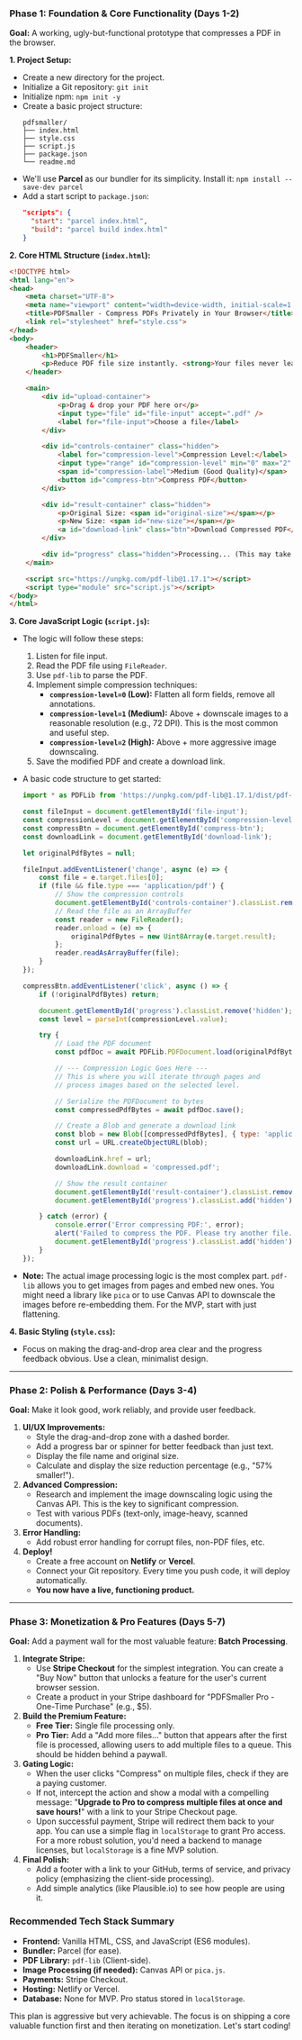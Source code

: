 ### **Phase 1: Foundation & Core Functionality (Days 1-2)**

**Goal:** A working, ugly-but-functional prototype that compresses a PDF in the browser.

**1. Project Setup:**
   *   Create a new directory for the project.
   *   Initialize a Git repository: `git init`
   *   Initialize npm: `npm init -y`
   *   Create a basic project structure:
        ```
        pdfsmaller/
        ├── index.html
        ├── style.css
        ├── script.js
        ├── package.json
        └── readme.md
        ```
   *   We'll use **Parcel** as our bundler for its simplicity. Install it:
        `npm install --save-dev parcel`
   *   Add a start script to `package.json`:
        ```json
        "scripts": {
          "start": "parcel index.html",
          "build": "parcel build index.html"
        }
        ```

**2. Core HTML Structure (`index.html`):**
   ```html
   <!DOCTYPE html>
   <html lang="en">
   <head>
       <meta charset="UTF-8">
       <meta name="viewport" content="width=device-width, initial-scale=1.0">
       <title>PDFSmaller - Compress PDFs Privately in Your Browser</title>
       <link rel="stylesheet" href="style.css">
   </head>
   <body>
       <header>
           <h1>PDFSmaller</h1>
           <p>Reduce PDF file size instantly. <strong>Your files never leave your computer!</strong></p>
       </header>

       <main>
           <div id="upload-container">
               <p>Drag & drop your PDF here or</p>
               <input type="file" id="file-input" accept=".pdf" />
               <label for="file-input">Choose a file</label>
           </div>

           <div id="controls-container" class="hidden">
               <label for="compression-level">Compression Level:</label>
               <input type="range" id="compression-level" min="0" max="2" step="1" value="1">
               <span id="compression-label">Medium (Good Quality)</span>
               <button id="compress-btn">Compress PDF</button>
           </div>

           <div id="result-container" class="hidden">
               <p>Original Size: <span id="original-size"></span></p>
               <p>New Size: <span id="new-size"></span></p>
               <a id="download-link" class="btn">Download Compressed PDF</a>
           </div>

           <div id="progress" class="hidden">Processing... (This may take a moment for large files)</div>
       </main>

       <script src="https://unpkg.com/pdf-lib@1.17.1"></script>
       <script type="module" src="script.js"></script>
   </body>
   </html>
   ```

**3. Core JavaScript Logic (`script.js`):**
   *   The logic will follow these steps:
        1.  Listen for file input.
        2.  Read the PDF file using `FileReader`.
        3.  Use `pdf-lib` to parse the PDF.
        4.  Implement simple compression techniques:
            *   **`compression-level=0` (Low):** Flatten all form fields, remove all annotations.
            *   **`compression-level=1` (Medium):** Above + downscale images to a reasonable resolution (e.g., 72 DPI). This is the most common and useful step.
            *   **`compression-level=2` (High):** Above + more aggressive image downscaling.
        5.  Save the modified PDF and create a download link.

   *   A basic code structure to get started:
        ```javascript
        import * as PDFLib from 'https://unpkg.com/pdf-lib@1.17.1/dist/pdf-lib.min.js';

        const fileInput = document.getElementById('file-input');
        const compressionLevel = document.getElementById('compression-level');
        const compressBtn = document.getElementById('compress-btn');
        const downloadLink = document.getElementById('download-link');

        let originalPdfBytes = null;

        fileInput.addEventListener('change', async (e) => {
            const file = e.target.files[0];
            if (file && file.type === 'application/pdf') {
                // Show the compression controls
                document.getElementById('controls-container').classList.remove('hidden');
                // Read the file as an ArrayBuffer
                const reader = new FileReader();
                reader.onload = (e) => {
                    originalPdfBytes = new Uint8Array(e.target.result);
                };
                reader.readAsArrayBuffer(file);
            }
        });

        compressBtn.addEventListener('click', async () => {
            if (!originalPdfBytes) return;

            document.getElementById('progress').classList.remove('hidden');
            const level = parseInt(compressionLevel.value);

            try {
                // Load the PDF document
                const pdfDoc = await PDFLib.PDFDocument.load(originalPdfBytes);

                // --- Compression Logic Goes Here ---
                // This is where you will iterate through pages and
                // process images based on the selected level.

                // Serialize the PDFDocument to bytes
                const compressedPdfBytes = await pdfDoc.save();

                // Create a Blob and generate a download link
                const blob = new Blob([compressedPdfBytes], { type: 'application/pdf' });
                const url = URL.createObjectURL(blob);

                downloadLink.href = url;
                downloadLink.download = 'compressed.pdf';

                // Show the result container
                document.getElementById('result-container').classList.remove('hidden');
                document.getElementById('progress').classList.add('hidden');

            } catch (error) {
                console.error('Error compressing PDF:', error);
                alert('Failed to compress the PDF. Please try another file.');
                document.getElementById('progress').classList.add('hidden');
            }
        });
        ```
   *   **Note:** The actual image processing logic is the most complex part. `pdf-lib` allows you to get images from pages and embed new ones. You might need a library like `pica` or to use Canvas API to downscale the images before re-embedding them. For the MVP, start with just flattening.

**4. Basic Styling (`style.css`):**
   *   Focus on making the drag-and-drop area clear and the progress feedback obvious. Use a clean, minimalist design.

---

### **Phase 2: Polish & Performance (Days 3-4)**

**Goal:** Make it look good, work reliably, and provide user feedback.

1.  **UI/UX Improvements:**
    *   Style the drag-and-drop zone with a dashed border.
    *   Add a progress bar or spinner for better feedback than just text.
    *   Display the file name and original size.
    *   Calculate and display the size reduction percentage (e.g., "57% smaller!").
2.  **Advanced Compression:**
    *   Research and implement the image downscaling logic using the Canvas API. This is the key to significant compression.
    *   Test with various PDFs (text-only, image-heavy, scanned documents).
3.  **Error Handling:**
    *   Add robust error handling for corrupt files, non-PDF files, etc.
4.  **Deploy!**
    *   Create a free account on **Netlify** or **Vercel**.
    *   Connect your Git repository. Every time you push code, it will deploy automatically.
    *   **You now have a live, functioning product.**

---

### **Phase 3: Monetization & Pro Features (Days 5-7)**

**Goal:** Add a payment wall for the most valuable feature: **Batch Processing**.

1.  **Integrate Stripe:**
    *   Use **Stripe Checkout** for the simplest integration. You can create a "Buy Now" button that unlocks a feature for the user's current browser session.
    *   Create a product in your Stripe dashboard for "PDFSmaller Pro - One-Time Purchase" (e.g., $5).
2.  **Build the Premium Feature:**
    *   **Free Tier:** Single file processing only.
    *   **Pro Tier:** Add a "Add more files..." button that appears after the first file is processed, allowing users to add multiple files to a queue. This should be hidden behind a paywall.
3.  **Gating Logic:**
    *   When the user clicks "Compress" on multiple files, check if they are a paying customer.
    *   If not, intercept the action and show a modal with a compelling message: "**Upgrade to Pro to compress multiple files at once and save hours!**" with a link to your Stripe Checkout page.
    *   Upon successful payment, Stripe will redirect them back to your app. You can use a simple flag in `localStorage` to grant Pro access. For a more robust solution, you'd need a backend to manage licenses, but `localStorage` is a fine MVP solution.
4.  **Final Polish:**
    *   Add a footer with a link to your GitHub, terms of service, and privacy policy (emphasizing the client-side processing).
    *   Add simple analytics (like Plausible.io) to see how people are using it.

### **Recommended Tech Stack Summary**

*   **Frontend:** Vanilla HTML, CSS, and JavaScript (ES6 modules).
*   **Bundler:** Parcel (for ease).
*   **PDF Library:** `pdf-lib` (Client-side).
*   **Image Processing (if needed):** Canvas API or `pica.js`.
*   **Payments:** Stripe Checkout.
*   **Hosting:** Netlify or Vercel.
*   **Database:** None for MVP. Pro status stored in `localStorage`.

This plan is aggressive but very achievable. The focus is on shipping a core valuable function first and then iterating on monetization. Let's start coding!

